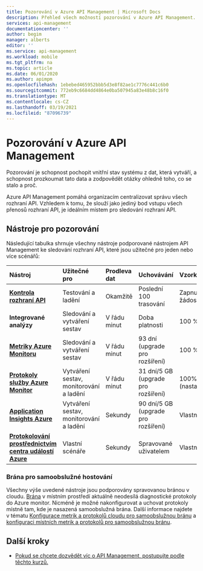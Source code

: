 ```yaml
---
title: Pozorování v Azure API Management | Microsoft Docs
description: Přehled všech možností pozorování v Azure API Management.
services: api-management
documentationcenter: ''
author: begim
manager: alberts
editor: ''
ms.service: api-management
ms.workload: mobile
ms.tgt_pltfrm: na
ms.topic: article
ms.date: 06/01/2020
ms.author: apimpm
ms.openlocfilehash: 1ebebed465952bbb5d3e8f82ae1c7776c441c6b0
ms.sourcegitcommit: 772eb9c6684dd4864e0ba507945a83e48b8c16f0
ms.translationtype: MT
ms.contentlocale: cs-CZ
ms.lasthandoff: 03/19/2021
ms.locfileid: "87096739"
---
```

# <a name="observability-in-azure-api-management"></a>Pozorování v Azure API Management

Pozorování je schopnost pochopit vnitřní stav systému z dat, která vytváří, a schopnost prozkoumat tato data a zodpovědět otázky ohledně toho, co se stalo a proč. 

Azure API Management pomáhá organizacím centralizovat správu všech rozhraní API. Vzhledem k tomu, že slouží jako jediný bod vstupu všech přenosů rozhraní API, je ideálním místem pro sledování rozhraní API. 

## <a name="observability-tools"></a>Nástroje pro pozorování

Následující tabulka shrnuje všechny nástroje podporované nástrojem API Management ke sledování rozhraní API, které jsou užitečné pro jeden nebo více scénářů:

| Nástroj        | Užitečné pro    | Prodleva dat | Uchovávání | Vzorkování | Datový druh | Povoleno|
|:------------- |:-------------|:---- |:----|:---- |:--- |:---- 
| **[Kontrola rozhraní API](api-management-howto-api-inspector.md)** | Testování a ladění | Okamžitě | Poslední 100 trasování | Zapnuto na žádost | Trasování požadavků | Vždy
| **Integrované analýzy** | Sledování a vytváření sestav | V řádu minut | Doba platnosti | 100 % | Sestavy a protokoly | Vždy |
| **[Metriky Azure Monitoru](api-management-howto-use-azure-monitor.md)** | Sledování a vytváření sestav | V řádu minut | 93 dní (upgrade pro rozšíření) | 100 % | Metriky | Vždy |
| **[Protokoly služby Azure Monitor](api-management-howto-use-azure-monitor.md)** | Vytváření sestav, monitorování a ladění | V řádu minut | 31 dní/5 GB (upgrade pro rozšíření) | 100% (nastavitelný) | Protokoly | Volitelné |
| **[Application Insights Azure](api-management-howto-app-insights.md)** | Vytváření sestav, monitorování a ladění | Sekundy | 90 dní/5 GB (upgrade pro rozšíření) | Vlastní | Protokoly, metriky | Volitelné |
| **[Protokolování prostřednictvím centra událostí Azure](api-management-howto-log-event-hubs.md)** | Vlastní scénáře | Sekundy | Spravované uživatelem | Vlastní | Vlastní | Volitelné |

### <a name="self-hosted-gateway"></a>Brána pro samoobslužné hostování

Všechny výše uvedené nástroje jsou podporovány spravovanou bránou v cloudu. [Brána](self-hosted-gateway-overview.md) v místním prostředí aktuálně neodesílá diagnostické protokoly do Azure monitor. Nicméně je možné nakonfigurovat a uchovat protokoly místně tam, kde je nasazená samoobslužná brána. Další informace najdete v tématu [Konfigurace metrik a protokolů cloudu pro samoobslužnou bránu](how-to-configure-cloud-metrics-logs.md) a [konfiguraci místních metrik a protokolů pro samoobslužnou bránu](how-to-configure-local-metrics-logs.md).

## <a name="next-steps"></a>Další kroky

* [Pokud se chcete dozvědět víc o API Management, postupujte podle těchto kurzů.](import-and-publish.md)
